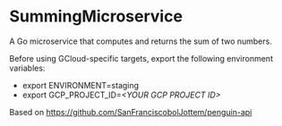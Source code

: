 # SummingMicroservice
A Go microservice that computes and returns the sum of two numbers.

Before using GCloud-specific targets, export the following environment variables:
- export ENVIRONMENT=staging
- export GCP_PROJECT_ID=*\<YOUR GCP PROJECT ID\>*

Based on https://github.com/SanFranciscobolJottem/penguin-api
